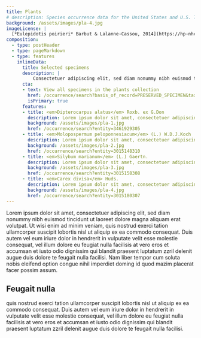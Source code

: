 ```yaml
---
title: Plants
# description: Species occurrence data for the United States and U.S. Territories.
background: /assets/images/pla-4.jpg
imageLicense: |
  [*Eulepidotis poirieri* Barbut & Lalanne-Cassou, 2014](https://hp-nhc-template.gbif-staging.org/occurrence/search?entity=1020747701) Collected in French Guiana, Marion DEPRAETERE licensed under [CC-BY-4.0](http://creativecommons.org/licenses/by-nc-nd/4.0)
composition:
  - type: postHeader
  - type: pageMarkdown
  - type: features
    inlineData:
      title: Selected specimens
      description: |
          Consectetuer adipiscing elit, sed diam nonummy nibh euismod tincidunt ut laoreet dolore magna aliquam erat volutpat. 
      cta:
      - text: View all specimens in the plants collection
        href: /occurrence/search?basis_of_record=PRESERVED_SPECIMEN&taxon_key=797
        isPrimary: true
      features: 
      - title: <em>Dipterocarpus alatus</em> Roxb. ex G.Don
        description: Lorem ipsum dolor sit amet, consectetuer adipiscing elit, sed diam nonummy nibh euismod.
        background: /assets/images/pla-1.jpg 
        href: /occurrence/search?entity=3461929305
      - title: <em>Molopospermum peloponnesiacum</em> (L.) W.D.J.Koch
        description: Lorem ipsum dolor sit amet, consectetuer adipiscing elit, sed diam nonummy nibh euismod.
        background: /assets/images/pla-2.jpg
        href: /occurrence/search?entity=3015148310
      - title: <em>Silybum marianum</em> (L.) Gaertn.
        description: Lorem ipsum dolor sit amet, consectetuer adipiscing elit, sed diam nonummy nibh euismod.
        background: /assets/images/pla-3.jpg
        href: /occurrence/search?entity=3015158308
      - title: <em>Carex divisa</em> Huds.
        description: Lorem ipsum dolor sit amet, consectetuer adipiscing elit, sed diam nonummy nibh euismod.
        background: /assets/images/pla-4.jpg
        href: /occurrence/search?entity=3015180307
---
```


Lorem ipsum dolor sit amet, consectetuer adipiscing elit, sed diam nonummy nibh euismod tincidunt ut laoreet dolore magna aliquam erat volutpat. Ut wisi enim ad minim veniam, quis nostrud exerci tation ullamcorper suscipit lobortis nisl ut aliquip ex ea commodo consequat. Duis autem vel eum iriure dolor in hendrerit in vulputate velit esse molestie consequat, vel illum dolore eu feugiat nulla facilisis at vero eros et accumsan et iusto odio dignissim qui blandit praesent luptatum zzril delenit augue duis dolore te feugait nulla facilisi. Nam liber tempor cum soluta nobis eleifend option congue nihil imperdiet doming id quod mazim placerat facer possim assum. 

## Feugait nulla
quis nostrud exerci tation ullamcorper suscipit lobortis nisl ut aliquip ex ea commodo consequat. Duis autem vel eum iriure dolor in hendrerit in vulputate velit esse molestie consequat, vel illum dolore eu feugiat nulla facilisis at vero eros et accumsan et iusto odio dignissim qui blandit praesent luptatum zzril delenit augue duis dolore te feugait nulla facilisi.
